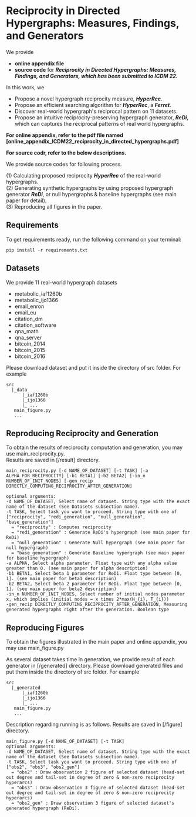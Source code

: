 # Reciprocity in Directed Hypergraphs: Measures, Findings, and Generators

We provide 
- **online appendix file**
- **source code**
for ***Reciprocity in Directed Hypergraphs: Measures, Findings, and Generators, which has been submitted to ICDM 22.***

In this work, we
- Propose a novel hypergraph reciprocity measure, ***HyperRec***.
- Propose an efficient searching algorithm for ***HyperRec***, a ***Ferret***.
- Discover real-world hypergraph's reciprocal pattern on 11 datasets.
- Propose an intuitive reciprocity-preserving hypergraph generator, ***ReDi***, which can captures the reciprocal patterns of real world hypergraphs.

**For online appendix, refer to the pdf file named [online_appendix_ICDM22_reciprocity_in_directed_hypergraphs.pdf]**

**For source codr, refer to the below descriptions.**

We provide source codes for following process. 

(1) Calculating proposed reciprocity ***HyperRec*** of the real-world hypergraphs.  
(2) Generating synthetic hypergraphs by using proposed hypergraph generator ***ReDi***, or null hypergraphs & baseline hypergraphs (see main paper for detail).  
(3) Reproducing all figures in the paper.    

## Requirements

To get requirements ready, run the following command on your terminal:
```
pip install -r requirements.txt
```

## Datasets

We provide 11 real-world hypergraph datasets
- metabolic_iaf1260b
- metabolic_ijo1366
- email_enron
- email_eu
- citation_dm
- citation_software
- qna_math
- qna_server
- bitcoin_2014
- bitcoin_2015
- bitcoin_2016

Please download dataset and put it inside the directory of src folder. For example
```
src
  |_data 
      |_iaf1260b
      |_ijo1366
      |_ ...
   main_figure.py
   ...
```

## Reproducing Reciprocity and Generation

To obtain the results of reciprocity computation and generation, you may use main_reciprocity.py.  
Results are saved in [/result] directory.

```
main_reciprocity.py [-d NAME_OF_DATASET] [-t TASK] [-a ALPHA_FOR_RECIPROCITY] [-b1 BETA1] [-b2 BETA2] [-in_n NUMBER_OF_INIT_NODES] [-gen_recip DIRECTLY_COMPUTING_RECIPROCITY_AFTER_GENERATION]

optional arguments:
-d NAME_OF_DATASET, Select name of dataset. String type with the exact name of the dataset (See Datasets subsection name).
-t TASK, Select task you want to proceed. String type with one of ["reciprocity", "redi_generation", "null_generation", "base_generation"]
  = "reciprocity" : Computes reciprocity
  = "redi_generation" : Generate ReDi's hypergraph (see main paper for ReDi)
  = "null_generation" : Generate Null hypergraph (see main paper for null hypergraph)
  = "base_generation" : Generate Baseline hypergraph (see main paper for baseline hypergraph)
-a ALPHA, Select alpha parameter. Float type with any alpha value greater than 0. (see main paper for alpha description)
-b1 BETA1, Select beta 1 parameter for ReDi. Float type between [0, 1]. (see main paper for beta1 description)
-b2 BETA2, Select beta 2 parameter for ReDi. Float type between [0, 1]. (see main paper for beta2 description)
-in_n NUMBER_OF_INIT_NODES, Select number of initial nodes parameter x, which implies (initial nodes = x times 2*max(H_{i}, T_{i}))
-gen_recip DIRECTLY_COMPUTING_RECIPROCITY_AFTER_GENERATION, Measuring generated hypergraphs right after the generation. Boolean type 
```

## Reproducing Figures

To obtain the figures illustrated in the main paper and online appendix, you may use main_figure.py

As several dataset takes time in generation, we provide result of each generator in [/generated] directory.
Please download generated files and put them inside the directory of src folder. For example
```
src
  |_generated
      |_iaf1260b
      |_ijo1366
      |_ ...
   main_figure.py
   ...
```

Description regarding running is as follows.
Results are saved in [/figure] directory.

```
main_figure.py [-d NAME_OF_DATASET] [-t TASK] 
optional arguments:
-d NAME_OF_DATASET, Select name of dataset. String type with the exact name of the dataset (See Datasets subsection name).
-t TASK, Select task you want to proceed. String type with one of ["obs2", "obs3", "obs2_gen"]
  = "obs2" : Draw observation 2 figure of selected dataset (head-set out degree and tail-set in degree of zero & non-zero reciprocity hyperarcs)
  = "obs3" : Draw observation 3 figure of selected dataset (head-set out degree and tail-set in degree of zero & non-zero reciprocity hyperarcs)
  = "obs2_gen" : Draw observation 3 figure of selected dataset's generated hypergraph (ReDi).
```
